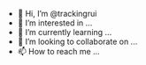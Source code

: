 - 👋 Hi, I’m @trackingrui
- 👀 I’m interested in ...
- 🌱 I’m currently learning ...
- 💞️ I’m looking to collaborate on ...
- 📫 How to reach me ...

<!---
trackingrui/trackingrui is a ✨ special ✨ repository because its `README.md` (this file) appears on your GitHub profile.
You can click the Preview link to take a look at your changes.
--->
